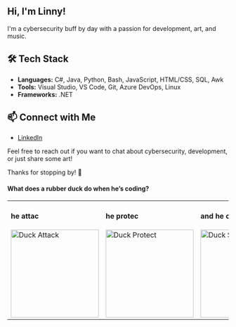 ## Hi, I'm Linny!
I'm a cybersecurity buff by day with a passion for development, art, and music.

## 🛠️ Tech Stack
- **Languages:** C#, Java, Python, Bash, JavaScript, HTML/CSS, SQL, Awk
- **Tools:** Visual Studio, VS Code, Git, Azure DevOps, Linux
- **Frameworks:** .NET

## 📫 Connect with Me
- [LinkedIn](https://www.linkedin.com/in/stefenie-pickston)

Feel free to reach out if you want to chat about cybersecurity, development, or just share some art!

Thanks for stopping by! 🚀

#### What does a rubber duck do when he’s coding?
<table style="width: 100%; text-align: left;">
  <tr>
    <td>
      <h4>he attac</h4>
      <img src="https://user-images.githubusercontent.com/84757858/163569099-e9f73a4c-8fea-4bae-a443-0f75bb834f3f.gif" alt="Duck Attack" width="200" />
    </td>
    <td>
      <h4>he protec</h4>
      <img src="https://media.giphy.com/media/v1.Y2lkPTc5MGI3NjExdWMyMHh6NmptcXd1ZnltcXBqNW8zd2ZyNHFjZjRhN3FwajNkZnV3OCZlcD12MV9naWZzX3NlYXJjaCZjdD1n/6iAygNdz2Kkv8b9MKg/giphy.gif" alt="Duck Protect" width="200" />
    </td>
    <td>
      <h4>and he overflow on stac!</h4>
      <img src="https://media.giphy.com/media/v1.Y2lkPTc5MGI3NjExNThlZmxscWVja3NnZmE1YzBoeXRwcWMyeHlzeGd2aDJ2azVmYWdidyZlcD12MV9naWZzX3NlYXJjaCZjdD1n/Gjw6ywwspR5ew/giphy.gif" alt="Duck Stack Overflow" width="200" />
    </td>
  </tr>
</table>
